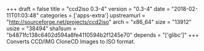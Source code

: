 +++
draft = false
title = "ccd2iso 0.3-4"
version = "0.3-4"
date = "2018-02-11T01:03:48"
categories = ['apps-extra']
upstreamurl = "http://sourceforge.net/projects/ccd2iso"
arch = "x86_64"
size = "13912"
usize = "38494"
sha1sum = "b4871fc138c6402d594a8fe4110594b2f1245e70"
depends = "['glibc']"
+++
Converts CCD/IMG CloneCD Images to ISO format.